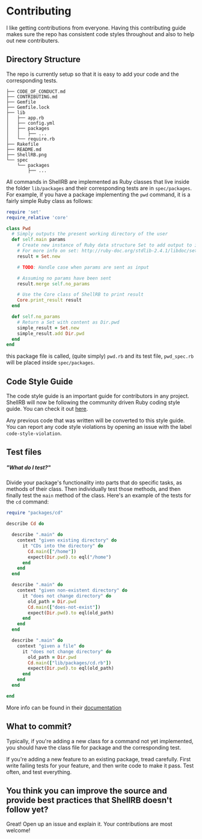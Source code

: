 # Contributing
I like getting contributions from everyone. Having this contributing guide makes sure the repo has consistent code styles throughout and also to help out new contributers.

## Directory Structure
The repo is currently setup so that it is easy to add your code and the corresponding tests.
```
├── CODE_OF_CONDUCT.md
├── CONTRIBUTING.md
├── Gemfile
├── Gemfile.lock
├── lib
│   ├── app.rb
│   ├── config.yml
│   ├── packages
│   │   ├── ...
│   └── require.rb
├── Rakefile
├── README.md
├── ShellRB.png
└── spec
    └── packages
        ├── ...
```
All commands in ShellRB are implemented as Ruby classes that live inside the folder `lib/packages` and their corresponding tests are in `spec/packages`. For example, if you have a package implementing the `pwd` command, it is a fairly simple Ruby class as follows: 
```Ruby
require 'set'
require_relative 'core'

class Pwd
  # Simply outputs the present working directory of the user
  def self.main params
    # Create new instance of Ruby data structure Set to add output to it
    # For more info on set: http://ruby-doc.org/stdlib-2.4.1/libdoc/set/rdoc/Set.html
    result = Set.new

    # TODO: Handle case when params are sent as input

    # Assuming no params have been sent
    result.merge self.no_params

    # Use the Core class of ShellRB to print result
    Core.print_result result
  end

  def self.no_params
    # Return a Set with content as Dir.pwd
    simple_result = Set.new
    simple_result.add Dir.pwd
  end
end
```
this package file is called, (quite simply) `pwd.rb` and its test file, `pwd_spec.rb` will be placed inside `spec/packages`.

## Code Style Guide
The code style guide is an important guide for contributors in any project.
ShellRB will now be following the community driven Ruby coding style guide.
You can check it out [here](https://github.com/bbatsov/ruby-style-guide). 

Any previous code that was written will be converted to this style guide.
You can report any code style violations by opening an issue with the label `code-style-violation`.

## Test files
##### "What do I test?"
Divide your package's functionality into parts that do specific tasks, as methods of their class. Then individually test those methods, and then finally test the `main` method of the class. Here's an example of the tests for the `cd` command: 
```Ruby
require "packages/cd"

describe Cd do

  describe ".main" do
    context "given existing directory" do
      it "CDs into the directory" do
        Cd.main(["/home"])
        expect(Dir.pwd).to eql("/home")
      end
    end
  end

  describe ".main" do
    context "given non-existent directory" do
      it "does not change directory" do
        old_path = Dir.pwd
        Cd.main(["does-not-exist"])
        expect(Dir.pwd).to eql(old_path)
      end
    end
  end

  describe ".main" do
    context "given a file" do
      it "does not change directory" do
        old_path = Dir.pwd
        Cd.main(["lib/packages/cd.rb"])
        expect(Dir.pwd).to eql(old_path)
      end
    end
  end

end
```

More info can be found in their [documentation](https://relishapp.com/rspec)

## What to commit?
Typically, if you're adding a new class for a command not yet implemented, you should have the class file for package and the corresponding test.

If you're adding a new feature to an existing package, tread carefully. First write failing tests for your feature, and then write code to make it pass. Test often, and test everything.

## You think you can improve the source and provide best practices that ShellRB doesn't follow yet?
Great! Open up an issue and explain it. Your contributions are most welcome!

